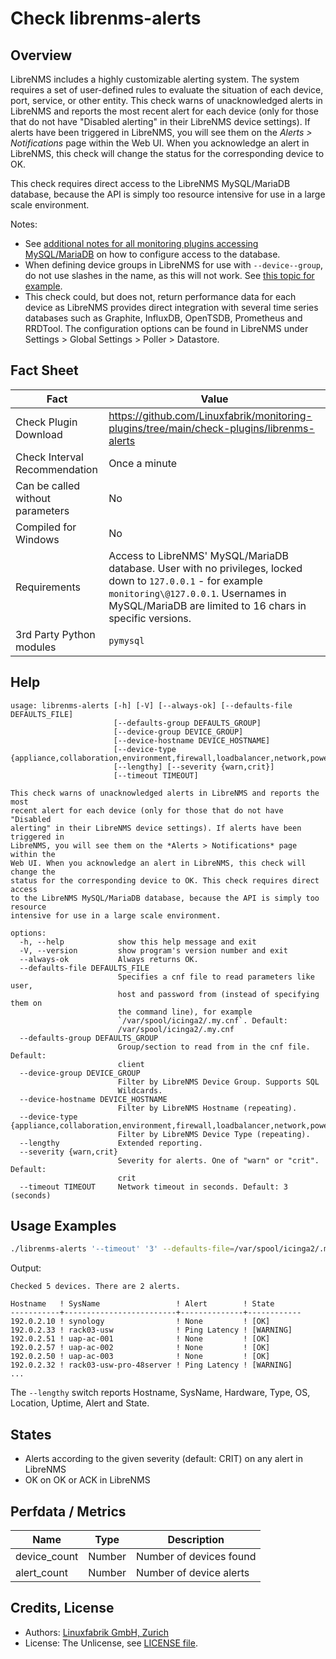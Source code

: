 # Check librenms-alerts

## Overview

LibreNMS includes a highly customizable alerting system. The system requires a set of user-defined rules to evaluate the situation of each device, port, service, or other entity. This check warns of unacknowledged alerts in LibreNMS and reports the most recent alert for each device (only for those that do not have "Disabled alerting" in their LibreNMS device settings). If alerts have been triggered in LibreNMS, you will see them on the *Alerts \> Notifications* page within the Web UI. When you acknowledge an alert in LibreNMS, this check will change the status for the corresponding device to OK.

This check requires direct access to the LibreNMS MySQL/MariaDB database, because the API is simply too resource intensive for use in a large scale environment.

Notes:

* See [additional notes for all monitoring plugins accessing MySQL/MariaDB](https://github.com/Linuxfabrik/monitoring-plugins/blob/main/PLUGINS-MYSQL.rst) on how to configure access to the database.
* When defining device groups in LibreNMS for use with `--device--group`, do not use slashes in the name, as this will not work. See [this topic for example](https://github.com/laravel/framework/issues/22125).
* This check could, but does not, return performance data for each device as LibreNMS provides direct integration with several time series databases such as Graphite, InfluxDB, OpenTSDB, Prometheus and RRDTool. The configuration options can be found in LibreNMS under Settings \> Global Settings \> Poller \> Datastore.


## Fact Sheet

| Fact | Value |
|----|----|
| Check Plugin Download                 | <https://github.com/Linuxfabrik/monitoring-plugins/tree/main/check-plugins/librenms-alerts> |
| Check Interval Recommendation         | Once a minute |
| Can be called without parameters      | No |
| Compiled for Windows                  | No |
| Requirements                          | Access to LibreNMS' MySQL/MariaDB database. User with no privileges, locked down to `127.0.0.1` - for example `monitoring\@127.0.0.1`. Usernames in MySQL/MariaDB are limited to 16 chars in specific versions. |
| 3rd Party Python modules              | `pymysql` |


## Help

```text
usage: librenms-alerts [-h] [-V] [--always-ok] [--defaults-file DEFAULTS_FILE]
                       [--defaults-group DEFAULTS_GROUP]
                       [--device-group DEVICE_GROUP]
                       [--device-hostname DEVICE_HOSTNAME]
                       [--device-type {appliance,collaboration,environment,firewall,loadbalancer,network,power,printer,server,storage,wireless,workstation}]
                       [--lengthy] [--severity {warn,crit}]
                       [--timeout TIMEOUT]

This check warns of unacknowledged alerts in LibreNMS and reports the most
recent alert for each device (only for those that do not have "Disabled
alerting" in their LibreNMS device settings). If alerts have been triggered in
LibreNMS, you will see them on the *Alerts > Notifications* page within the
Web UI. When you acknowledge an alert in LibreNMS, this check will change the
status for the corresponding device to OK. This check requires direct access
to the LibreNMS MySQL/MariaDB database, because the API is simply too resource
intensive for use in a large scale environment.

options:
  -h, --help            show this help message and exit
  -V, --version         show program's version number and exit
  --always-ok           Always returns OK.
  --defaults-file DEFAULTS_FILE
                        Specifies a cnf file to read parameters like user,
                        host and password from (instead of specifying them on
                        the command line), for example
                        `/var/spool/icinga2/.my.cnf`. Default:
                        /var/spool/icinga2/.my.cnf
  --defaults-group DEFAULTS_GROUP
                        Group/section to read from in the cnf file. Default:
                        client
  --device-group DEVICE_GROUP
                        Filter by LibreNMS Device Group. Supports SQL
                        Wildcards.
  --device-hostname DEVICE_HOSTNAME
                        Filter by LibreNMS Hostname (repeating).
  --device-type {appliance,collaboration,environment,firewall,loadbalancer,network,power,printer,server,storage,wireless,workstation}
                        Filter by LibreNMS Device Type (repeating).
  --lengthy             Extended reporting.
  --severity {warn,crit}
                        Severity for alerts. One of "warn" or "crit". Default:
                        crit
  --timeout TIMEOUT     Network timeout in seconds. Default: 3 (seconds)
```


## Usage Examples

```bash
./librenms-alerts '--timeout' '3' --defaults-file=/var/spool/icinga2/.my.cnf --device-group="%network%" --severity=warn
```

Output:

```text
Checked 5 devices. There are 2 alerts.

Hostname   ! SysName                 ! Alert        ! State      
-----------+-------------------------+--------------+------------
192.0.2.10 ! synology                ! None         ! [OK]       
192.0.2.33 ! rack03-usw              ! Ping Latency ! [WARNING] 
192.0.2.51 ! uap-ac-001              ! None         ! [OK]       
192.0.2.57 ! uap-ac-002              ! None         ! [OK]       
192.0.2.50 ! uap-ac-003              ! None         ! [OK]       
192.0.2.32 ! rack03-usw-pro-48server ! Ping Latency ! [WARNING] 
...
```

The `--lengthy` switch reports Hostname, SysName, Hardware, Type, OS, Location, Uptime, Alert and State.


## States

* Alerts according to the given severity (default: CRIT) on any alert in LibreNMS
* OK on OK or ACK in LibreNMS


## Perfdata / Metrics

| Name         | Type   | Description             |
|--------------|--------|-------------------------|
| device_count | Number | Number of devices found |
| alert_count  | Number | Number of device alerts |


## Credits, License

* Authors: [Linuxfabrik GmbH, Zurich](https://www.linuxfabrik.ch)
* License: The Unlicense, see [LICENSE file](https://unlicense.org/).
